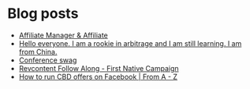 # Blog posts
<!-- BLOG-POST-LIST:START -->
- [Affiliate Manager &amp; Affiliate](https://afflift.com/f/threads/affiliate-manager-affiliate.10383/)
- [Hello everyone. I am a rookie in arbitrage and I am still learning. I am from China.](https://afflift.com/f/threads/hello-everyone-i-am-a-rookie-in-arbitrage-and-i-am-still-learning-i-am-from-china.10360/)
- [Conference swag](https://afflift.com/f/threads/conference-swag.10382/)
- [Revcontent Follow Along - First Native Campaign](https://afflift.com/f/threads/revcontent-follow-along-first-native-campaign.10092/)
- [How to run CBD offers on Facebook | From A - Z](https://afflift.com/f/threads/how-to-run-cbd-offers-on-facebook-from-a-z.10082/)
<!-- BLOG-POST-LIST:END -->
